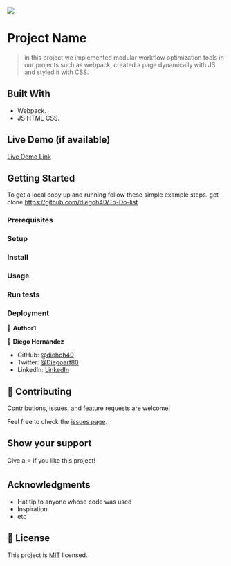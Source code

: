 ![](https://img.shields.io/badge/Microverse-blueviolet)

# Project Name

> in this project we implemented modular workflow optimization tools in our projects such as webpack, created a page dynamically with JS and styled it with CSS.


## Built With

- Webpack.
- JS HTML CSS.

## Live Demo (if available)
[Live Demo Link](https://livedemo.com)
## Getting Started


To get a local copy up and running follow these simple example steps.
get clone https://github.com/diegoh40/To-Do-list

### Prerequisites

### Setup

### Install

### Usage

### Run tests

### Deployment



👤 **Author1**

👤 **Diego Hernández**

- GitHub: [@diehoh40](https://github.com/diegoh40)
- Twitter: [@Diegoart80](https://twitter.com/twitterhandle)
- LinkedIn: [LinkedIn](https://www.linkedin.com/in/diego-hernández-25280a100/)

## 🤝 Contributing

Contributions, issues, and feature requests are welcome!

Feel free to check the [issues page](../../issues/).

## Show your support

Give a ⭐️ if you like this project!

## Acknowledgments

- Hat tip to anyone whose code was used
- Inspiration
- etc

## 📝 License

This project is [MIT](./MIT.md) licensed.
